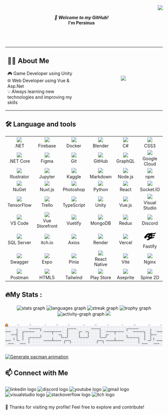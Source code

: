 <img align="right" height="120" src="https://i.pinimg.com/736x/12/78/03/1278039c9a4b6f833ec87cc97287a11c.jpg"  />


<br>

<p align="center" >
  <strong><em>👋 Welcome to my GitHub!</em></strong><br>
  <strong>I'm Persinus</strong>
</p>

<br>

<br clear="both">




<table>
  <tr>
   
      
  </td>
    <td width="50%" valign="center">
      <h2 align="left">👩‍💻 About Me</h2>
      <p align="left">
        🎮 Game Developer using Unity<br>
        🌐 Web Developer using Vue & Asp.Net<br>
        💡 Always learning new technologies and improving my skills
      </p>
    </td>
     <td width="50%" align="center">
    <img src="https://github.com/user-attachments/assets/f3771b0f-fc9b-4b1f-80b0-5e91ae0c0080" width="100%" />
      
  </tr>
</table>


<h2 align="left">🛠 Language and tools</h2>


<table align="center">


  <tr>
    <td align="center"><img src="https://cdn.jsdelivr.net/gh/devicons/devicon/icons/dot-net/dot-net-plain-wordmark.svg" height="40"/><br/>.NET</td>
    <td align="center"><img src="https://cdn.jsdelivr.net/gh/devicons/devicon/icons/firebase/firebase-plain-wordmark.svg" height="40"/><br/>Firebase</td>
    <td align="center"><img src="https://cdn.jsdelivr.net/gh/devicons/devicon/icons/docker/docker-original.svg" height="40"/><br/>Docker</td>
    <td align="center"><img src="https://cdn.jsdelivr.net/gh/devicons/devicon/icons/blender/blender-original.svg" height="40"/><br/>Blender</td>
    <td align="center"><img src="https://cdn.jsdelivr.net/gh/devicons/devicon/icons/csharp/csharp-original.svg" height="40"/><br/>C#</td>
    <td align="center"><img src="https://cdn.jsdelivr.net/gh/devicons/devicon/icons/css3/css3-original.svg" height="40"/><br/>CSS3</td>
  </tr>
  <tr>
    <td align="center"><img src="https://cdn.jsdelivr.net/gh/devicons/devicon/icons/dotnetcore/dotnetcore-original.svg" height="40"/><br/>.NET Core</td>
    <td align="center"><img src="https://cdn.jsdelivr.net/gh/devicons/devicon/icons/figma/figma-original.svg" height="40"/><br/>Figma</td>
    <td align="center"><img src="https://cdn.jsdelivr.net/gh/devicons/devicon/icons/git/git-original.svg" height="40"/><br/>Git</td>
    <td align="center"><img src="https://cdn.jsdelivr.net/gh/devicons/devicon/icons/github/github-original.svg" height="40"/><br/>GitHub</td>
    <td align="center"><img src="https://cdn.jsdelivr.net/gh/devicons/devicon/icons/graphql/graphql-plain.svg" height="40"/><br/>GraphQL</td>
    <td align="center"><img src="https://cdn.jsdelivr.net/gh/devicons/devicon/icons/googlecloud/googlecloud-original.svg" height="40"/><br/>Google Cloud</td>
  </tr>
  <tr>
    <td align="center"><img src="https://cdn.jsdelivr.net/gh/devicons/devicon/icons/illustrator/illustrator-plain.svg" height="40"/><br/>Illustrator</td>
    <td align="center"><img src="https://cdn.jsdelivr.net/gh/devicons/devicon/icons/jupyter/jupyter-original.svg" height="40"/><br/>Jupyter</td>
    <td align="center"><img src="https://cdn.jsdelivr.net/gh/devicons/devicon/icons/kaggle/kaggle-original.svg" height="40"/><br/>Kaggle</td>
    <td align="center"><img src="https://cdn.jsdelivr.net/gh/devicons/devicon/icons/markdown/markdown-original.svg" height="40"/><br/>Markdown</td>
    <td align="center"><img src="https://cdn.jsdelivr.net/gh/devicons/devicon/icons/nodejs/nodejs-original.svg" height="40"/><br/>Node.js</td>
    <td align="center"><img src="https://cdn.jsdelivr.net/gh/devicons/devicon/icons/npm/npm-original-wordmark.svg" height="40"/><br/>npm</td>
  </tr>
  <tr>
    <td align="center"><img src="https://cdn.jsdelivr.net/gh/devicons/devicon/icons/nuget/nuget-original.svg" height="40"/><br/>NuGet</td>
    <td align="center"><img src="https://cdn.jsdelivr.net/gh/devicons/devicon/icons/nuxtjs/nuxtjs-original.svg" height="40"/><br/>Nuxt.js</td>
    <td align="center"><img src="https://cdn.jsdelivr.net/gh/devicons/devicon/icons/photoshop/photoshop-plain.svg" height="40"/><br/>Photoshop</td>
    <td align="center"><img src="https://cdn.jsdelivr.net/gh/devicons/devicon/icons/python/python-original.svg" height="40"/><br/>Python</td>
    <td align="center"><img src="https://cdn.jsdelivr.net/gh/devicons/devicon/icons/react/react-original.svg" height="40"/><br/>React</td>
    <td align="center"><img src="https://cdn.jsdelivr.net/gh/devicons/devicon/icons/socketio/socketio-original.svg" height="40"/><br/>Socket.IO</td>
  </tr>
  <tr>
    <td align="center"><img src="https://cdn.jsdelivr.net/gh/devicons/devicon/icons/tensorflow/tensorflow-original.svg" height="40"/><br/>TensorFlow</td>
    <td align="center"><img src="https://cdn.jsdelivr.net/gh/devicons/devicon/icons/trello/trello-plain.svg" height="40"/><br/>Trello</td>
    <td align="center"><img src="https://cdn.jsdelivr.net/gh/devicons/devicon/icons/typescript/typescript-original.svg" height="40"/><br/>TypeScript</td>
    <td align="center"><img src="https://cdn.jsdelivr.net/gh/devicons/devicon/icons/unity/unity-original.svg" height="40"/><br/>Unity</td>
    <td align="center"><img src="https://cdn.jsdelivr.net/gh/devicons/devicon/icons/vuejs/vuejs-original.svg" height="40"/><br/>Vue.js</td>
    <td align="center"><img src="https://cdn.jsdelivr.net/gh/devicons/devicon/icons/visualstudio/visualstudio-plain.svg" height="40"/><br/>Visual Studio</td>
  </tr>
  <tr>
    <td align="center"><img src="https://cdn.jsdelivr.net/gh/devicons/devicon/icons/vscode/vscode-original.svg" height="40"/><br/>VS Code</td>
    <td align="center"><img src="https://cdn.jsdelivr.net/gh/devicons/devicon/icons/vuestorefront/vuestorefront-original.svg" height="40"/><br/>Vue Storefront</td>
    <td align="center"><img src="https://cdn.jsdelivr.net/gh/devicons/devicon/icons/vuetify/vuetify-original.svg" height="40"/><br/>Vuetify</td>
    <td align="center"><img src="https://skillicons.dev/icons?i=mongodb" height="40"/><br/>MongoDB</td>
    <td align="center"><img src="https://skillicons.dev/icons?i=redux" height="40"/><br/>Redux</td>
    <td align="center"><img src="https://cdn.simpleicons.org/discord/5865F2" height="40"/><br/>Discord</td>
  </tr>
 <tr>
  <td align="center">
    <img src="https://cdn.jsdelivr.net/gh/devicons/devicon/icons/microsoftsqlserver/microsoftsqlserver-plain.svg" height="40"/><br/>SQL Server
  </td>
  <td align="center">
    <img src="https://raw.githubusercontent.com/maurodesouza/profile-readme-generator/master/src/assets/icons/social/itch/default.svg" height="40"/><br/>itch.io
  </td>
  <td align="center">
    <img src="https://github.com/user-attachments/assets/12b5f5a8-f9c0-48fe-9db0-ee4db397b403" height="40"/><br/>Axios
  </td>
  <td align="center">
    <img src="https://cdn.sanity.io/images/34ent8ly/production/ec37a3660704e1fa2b4246c9a01ab34e145194ad-824x824.png" height="40"/><br/>Render
  </td>
  <td align="center">
    <img src="https://cdn.jsdelivr.net/gh/devicons/devicon/icons/vercel/vercel-original.svg" height="40"/><br/>Vercel
  </td>
  <td align="center">
    <img src="https://raw.githubusercontent.com/devicons/devicon/master/icons/fastify/fastify-original.svg" height="40"/><br/>Fastify
  </td>
</tr>
<tr>
  <td align="center">
    <img src="https://encrypted-tbn0.gstatic.com/images?q=tbn:ANd9GcRQnHWe2WJtPh62mLOLEk_Zfe0Gc7npVqncGq_0DLeCkvF-U5Ch4G4qJxjexDJeV25rmfQ&usqp=CAU" height="40"/><br/>Swagger
  </td>
  <td align="center">
    <img src="https://cdn.worldvectorlogo.com/logos/expo-go-app.svg" height="40"/><br/>Expo
  </td>
  <td align="center">
    <img src="https://pinia.vuejs.org/logo.svg" height="40"/><br/>Pinia
  </td>
  <td align="center">
    <img src="https://cdn.jsdelivr.net/gh/devicons/devicon/icons/react/react-original.svg" height="40"/><br/>React Native
  </td>
   <td align="center">
    <img src="https://cdn.worldvectorlogo.com/logos/vitejs.svg" height="40"/><br/>Vite
  </td>
  <td align="center">
    <img src="https://cdn.worldvectorlogo.com/logos/nginx-1.svg" height="40"/><br/>Nginx
  </td>
</tr>
<tr>
 <td align="center">
    <img src="https://cdn.worldvectorlogo.com/logos/postman.svg" height="40"/><br/>Postman
  </td>
  <td align="center">
    <img src="https://cdn.worldvectorlogo.com/logos/html-1.svg" height="40"/><br/>HTML5
  </td>
  <td align="center">
    <img src="https://cdn.worldvectorlogo.com/logos/tailwind-css-2.svg" height="40"/><br/>Tailwind
  </td>
  <td align="center">
    <img src="https://cdn.worldvectorlogo.com/logos/google-play-5-5.svg" height="40"/><br/>Play Store
  </td>
    <td align="center">
    <img src="https://encrypted-tbn0.gstatic.com/images?q=tbn:ANd9GcQV0RndXJdnl2lK-ZTNGA8dVWpsJwsicN1foQ&s" height="40"/><br/>Aseprite
  </td>
  <td align="center">
    <img src="https://images.softwaresuggest.com/software_logo/1512818581_Spine%202D-logo.png" height="40"/><br/>Spine 2D
  </td>
</tr>

  
</table>


<h2 align="left">🔥My Stats :</h2>

###

<div align="center">
  <img src="https://github-readme-stats.vercel.app/api?username=Persinus&hide_title=false&hide_rank=false&show_icons=true&include_all_commits=false&count_private=true&disable_animations=false&theme=dracula&locale=en&hide_border=false&order=1" height="150" alt="stats graph"  />
  <img src="https://github-readme-stats.vercel.app/api/top-langs?username=Persinus&locale=en&hide_title=false&layout=compact&card_width=320&langs_count=8&theme=dracula&hide_border=false&order=2" height="150" alt="languages graph"  />
  <img src="https://streak-stats.demolab.com?user=Persinus&locale=en&mode=daily&theme=dracula&hide_border=false&border_radius=15&order=3" height="150" alt="streak graph"  />
  <img src="https://github-profile-trophy.vercel.app?username=Persinus&theme=dracula&column=-1&row=1&margin-w=8&margin-h=8&no-bg=false&no-frame=false&order=4" height="150" alt="trophy graph"  />
  <img src="https://github-readme-activity-graph.vercel.app/graph?username=Persinus&radius=16&theme=dracula&area=true&order=5&hide_title=false&hide_border=false" height="200" alt="activity-graph graph"  />
    <img src="https://api.githubtrends.io/user/svg/Persinus/repos?time_range=one_year&theme=ferns" height="200" />

</div>

###

<picture>
  <source media="(prefers-color-scheme: dark)" srcset="https://raw.githubusercontent.com/Persinus/Persinus/output/pacman-contribution-graph-dark.svg">
  <source media="(prefers-color-scheme: light)" srcset="https://raw.githubusercontent.com/Persinus/Persinus/output/pacman-contribution-graph.svg">
  <img alt="pacman contribution graph" src="https://raw.githubusercontent.com/Persinus/Persinus/output/pacman-contribution-graph.svg">
</picture>

[![Generate pacman animation](https://github.com/Persinus/Persinus/actions/workflows/pacman.yml/badge.svg)](https://github.com/Persinus/Persinus/actions/workflows/pacman.yml)
###


###

<h2 align="left">📫 Connect with Me</h2>

###


<div align="left">
  <img src="https://raw.githubusercontent.com/maurodesouza/profile-readme-generator/master/src/assets/icons/social/linkedin/default.svg" width="52" height="40" alt="linkedin logo"  />
  <img src="https://raw.githubusercontent.com/maurodesouza/profile-readme-generator/master/src/assets/icons/social/discord/default.svg" width="52" height="40" alt="discord logo"  />
  <img src="https://raw.githubusercontent.com/maurodesouza/profile-readme-generator/master/src/assets/icons/social/youtube/default.svg" width="52" height="40" alt="youtube logo"  />
  <img src="https://raw.githubusercontent.com/maurodesouza/profile-readme-generator/master/src/assets/icons/social/gmail/default.svg" width="52" height="40" alt="gmail logo"  />
  <img src="https://raw.githubusercontent.com/maurodesouza/profile-readme-generator/master/src/assets/icons/social/visualstudio/default.svg" width="52" height="40" alt="visualstudio logo"  />
  <img src="https://raw.githubusercontent.com/maurodesouza/profile-readme-generator/master/src/assets/icons/social/stackoverflow/default.svg" width="52" height="40" alt="stackoverflow logo"  />
  <img src="https://raw.githubusercontent.com/maurodesouza/profile-readme-generator/master/src/assets/icons/social/itch/default.svg" width="52" height="40" alt="itch logo"  />
</div>

###

<p align="left">🚀 Thanks for visiting my profile! Feel free to explore and contribute!</p>


